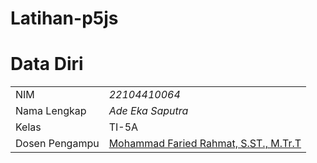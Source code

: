 # Latihan-p5js
# Data Diri

|  |  |
|--|--|
| NIM | *22104410064* |
| Nama Lengkap | *Ade Eka Saputra* |
| Kelas | TI-5A |
| Dosen Pengampu | [Mohammad Faried Rahmat, S.ST., M.Tr.T](https://github.com/fariedrahmat) |
